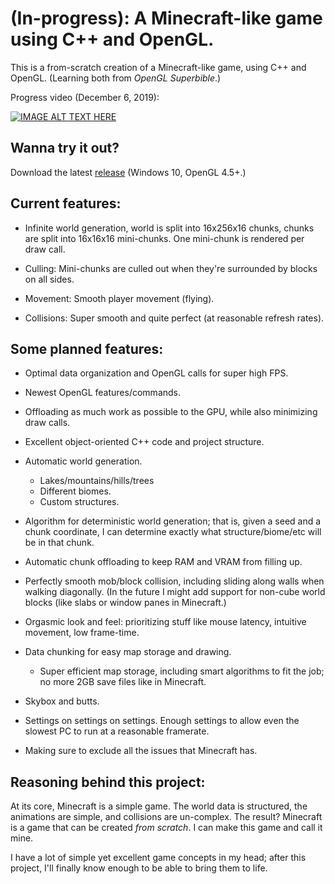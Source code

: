 # (In-progress): A Minecraft-like game using C++ and OpenGL.

This is a from-scratch creation of a Minecraft-like game, using C++ and OpenGL. (Learning both from *OpenGL Superbible*.)

Progress video (December 6, 2019):

[![IMAGE ALT TEXT HERE](https://img.youtube.com/vi/wPdDSbGLJiE/0.jpg)](https://www.youtube.com/watch?v=wPdDSbGLJiE)

## Wanna try it out?

Download the latest [release](https://github.com/serg06/mc2/releases) (Windows 10, OpenGL 4.5+.)

## Current features:

- Infinite world generation, world is split into 16x256x16 chunks, chunks are split into 16x16x16 mini-chunks. One mini-chunk is rendered per draw call.

- Culling: Mini-chunks are culled out when they're surrounded by blocks on all sides.

- Movement: Smooth player movement (flying).

- Collisions: Super smooth and quite perfect (at reasonable refresh rates).

## Some planned features:

- Optimal data organization and OpenGL calls for super high FPS.

- Newest OpenGL features/commands.

- Offloading as much work as possible to the GPU, while also minimizing draw calls.

- Excellent object-oriented C++ code and project structure.

- Automatic world generation.
	- Lakes/mountains/hills/trees
	- Different biomes.
	- Custom structures.

- Algorithm for deterministic world generation; that is, given a seed and a chunk coordinate, I can determine exactly what structure/biome/etc will be in that chunk.

- Automatic chunk offloading to keep RAM and VRAM from filling up.

- Perfectly smooth mob/block collision, including sliding along walls when walking diagonally. (In the future I might add support for non-cube world blocks (like slabs or window panes in Minecraft.)

- Orgasmic look and feel: prioritizing stuff like mouse latency, intuitive movement, low frame-time.

- Data chunking for easy map storage and drawing.
	- Super efficient map storage, including smart algorithms to fit the job; no more 2GB save files like in Minecraft.

- Skybox and butts.

- Settings on settings on settings. Enough settings to allow even the slowest PC to run at a reasonable framerate.

- Making sure to exclude all the issues that Minecraft has.

## Reasoning behind this project:

At its core, Minecraft is a simple game. The world data is structured, the animations are simple, and collisions are un-complex. The result? Minecraft is a game that can be created *from scratch*. I can make this game and call it mine.

I have a lot of simple yet excellent game concepts in my head; after this project, I'll finally know enough to be able to bring them to life. 
